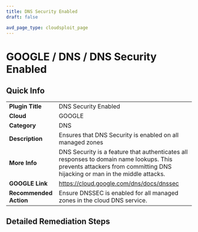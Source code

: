 ```yaml
---
title: DNS Security Enabled
draft: false

avd_page_type: cloudsploit_page
---
```


# GOOGLE / DNS / DNS Security Enabled

## Quick Info

| | |
|-|-|
| **Plugin Title** | DNS Security Enabled |
| **Cloud** | GOOGLE |
| **Category** | DNS |
| **Description** | Ensures that DNS Security is enabled on all managed zones |
| **More Info** | DNS Security is a feature that authenticates all responses to domain name lookups. This prevents attackers from committing DNS hijacking or man in the middle attacks. |
| **GOOGLE Link** | https://cloud.google.com/dns/docs/dnssec |
| **Recommended Action** | Ensure DNSSEC is enabled for all managed zones in the cloud DNS service. |

## Detailed Remediation Steps


